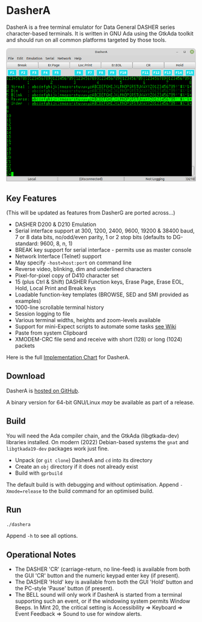 # DasherA
DasherA is a free terminal emulator for Data General DASHER series character-based terminals.  It is written in GNU Ada using the GtkAda toolkit and should run on all common platforms targeted by those tools.

![Screenshot](./Screenshots/DasherA-20220130.png)

## Key Features

(This will be updated as features from DasherG are ported across...)

* DASHER D200 & D210 Emulation
* Serial interface support at 300, 1200, 2400, 9600, 19200 & 38400 baud, 7 or 8 data bits,
no/odd/even parity, 1 or 2 stop bits (defaults to DG-standard: 9600, 8, n, 1)
* BREAK key support for serial interface - permits use as master console
* Network Interface (Telnet) support
* May specify ```-host=host:port``` on command line
* Reverse video, blinking, dim and underlined characters
* Pixel-for-pixel copy of D410 character set
* 15 (plus Ctrl & Shift) DASHER Function keys, Erase Page, Erase EOL, Hold, Local Print and Break keys
* Loadable function-key templates (BROWSE, SED and SMI provided as examples)
* 1000-line scrollable terminal history
* Session logging to file
* Various terminal widths, heights and zoom-levels available
* Support for mini-Expect scripts to automate some tasks [see Wiki](https://github.com/SMerrony/DasherG/wiki/DasherG-Mini-Expect-Scripts)
* Paste from system Clipboard
* XMODEM-CRC file send and receive with short (128) or long (1024) packets
  
Here is the full [Implementation Chart](./Docs/implementationChart.md) for DasherA.

## Download
DasherA is [hosted on GitHub](https://github.com/SMerrony/dashera).

A binary version for 64-bit GNU/Linux *may* be available as part of a release.

## Build

You will need the Ada compiler chain, and the GtkAda (libgtkada-dev) libraries installed.
On modern (2022) Debian-based systems the `gnat` and `libgtkada19-dev` packages work just fine.

* Unpack (or `git clone`) DasherA and `cd` into its directory
* Create an `obj` directory if it does not already exist
* Build with `gprbuild`

The default build is with debugging and without optimisation.  Append `-Xmode=release` to the build command for an optimised build.

## Run
`./dashera`

Append `-h` to see all options.

## Operational Notes
* The DASHER 'CR' (carriage-return, no line-feed) is available from both the GUI 'CR' button and the
numeric keypad enter key (if present).
* The DASHER 'Hold' key is available from both the GUI 'Hold' button and the PC-style 'Pause'
button (if present).
* The BELL sound will only work if DasherA is started from a terminal supporting such an event, 
or if the windowing system permits Window Beeps.  In Mint 20, the critical setting is
Accessibility => Keyboard => Event Feedback => Sound to use for window alerts.

